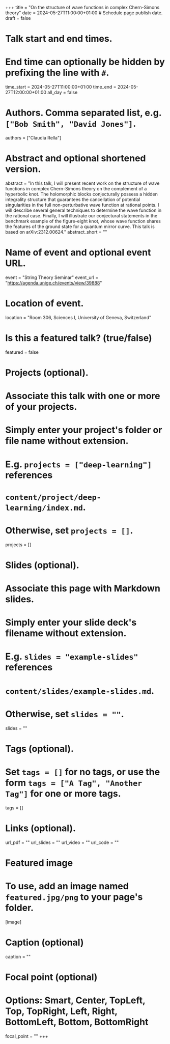 +++
title = "On the structure of wave functions in complex Chern-Simons theory"
date = 2024-05-27T11:00:00+01:00  # Schedule page publish date.
draft = false

# Talk start and end times.
#   End time can optionally be hidden by prefixing the line with `#`.
time_start = 2024-05-27T11:00:00+01:00
time_end = 2024-05-27T12:00:00+01:00
all_day = false

# Authors. Comma separated list, e.g. `["Bob Smith", "David Jones"]`.
authors = ["Claudia Rella"]

# Abstract and optional shortened version.
abstract = "In this talk, I will present recent work on the structure of wave functions in complex Chern-Simons theory on the complement of a hyperbolic knot. The holomorphic blocks conjecturally possess a hidden integrality structure that guarantees the cancellation of potential singularities in the full non-perturbative wave function at rational points. I will describe several general techniques to determine the wave function in the rational case. Finally, I will illustrate our conjectural statements in the benchmark example of the figure-eight knot, whose wave function shares the features of the ground state for a quantum mirror curve. This talk is based on arXiv:2312.00624."
abstract_short = ""

# Name of event and optional event URL.
event = "String Theory Seminar"
event_url = "https://agenda.unige.ch/events/view/39888"

# Location of event.
location = "Room 306, Sciences I, University of Geneva, Switzerland"

# Is this a featured talk? (true/false)
featured = false

# Projects (optional).
#   Associate this talk with one or more of your projects.
#   Simply enter your project's folder or file name without extension.
#   E.g. `projects = ["deep-learning"]` references 
#   `content/project/deep-learning/index.md`.
#   Otherwise, set `projects = []`.
projects = []

# Slides (optional).
#   Associate this page with Markdown slides.
#   Simply enter your slide deck's filename without extension.
#   E.g. `slides = "example-slides"` references 
#   `content/slides/example-slides.md`.
#   Otherwise, set `slides = ""`.
slides = ""

# Tags (optional).
#   Set `tags = []` for no tags, or use the form `tags = ["A Tag", "Another Tag"]` for one or more tags.
tags = []

# Links (optional).
url_pdf = ""
url_slides = ""
url_video = ""
url_code = ""

# Featured image
# To use, add an image named `featured.jpg/png` to your page's folder. 
[image]
  # Caption (optional)
  caption = ""

  # Focal point (optional)
  # Options: Smart, Center, TopLeft, Top, TopRight, Left, Right, BottomLeft, Bottom, BottomRight
  focal_point = ""
+++
